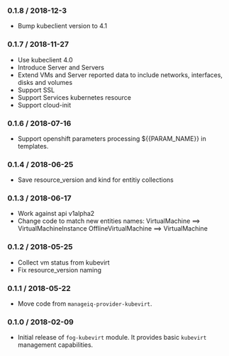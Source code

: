 ### 0.1.8 / 2018-12-3

* Bump kubeclient version to 4.1

### 0.1.7 / 2018-11-27

* Use kubeclient 4.0
* Introduce Server and Servers
* Extend VMs and Server reported data to include networks, interfaces,
  disks and volumes
* Support SSL
* Support Services kubernetes resource
* Support cloud-init

### 0.1.6 / 2018-07-16

* Support openshift parameters processing ${{PARAM_NAME}} in templates.

### 0.1.4 / 2018-06-25

* Save resource_version and kind for entitiy collections

### 0.1.3 / 2018-06-17

* Work against api v1alpha2
* Change code to match new entities names:
  VirtualMachine ==> VirtualMachineInstance
  OfflineVirtualMachine ==> VirtualMachine

### 0.1.2 / 2018-05-25

* Collect vm status from kubevirt
* Fix resource_version naming

### 0.1.1 / 2018-05-22

* Move code from `manageiq-provider-kubevirt`.

### 0.1.0 / 2018-02-09

* Initial release of `fog-kubevirt` module. It provides basic `kubevirt`
  management capabilities.
